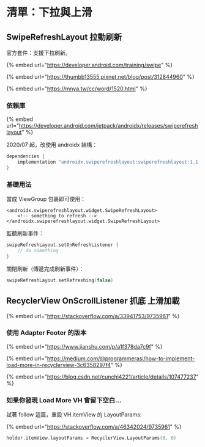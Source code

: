 # 清單：下拉與上滑

## SwipeRefreshLayout 拉動刷新

官方套件：支援下拉刷新。

{% embed url="https://developer.android.com/training/swipe" %}

{% embed url="https://thumbb13555.pixnet.net/blog/post/312844960" %}

{% embed url="https://mnya.tw/cc/word/1520.html" %}

### 依賴庫

{% embed url="https://developer.android.com/jetpack/androidx/releases/swiperefreshlayout" %}

2020/07 起，改使用 androidx 結構：

```groovy
dependencies {
    implementation "androidx.swiperefreshlayout:swiperefreshlayout:1.1.0"
}
```

### 基礎用法

當成 ViewGroup 包裹即可使用：

```markup
<androidx.swiperefreshlayout.widget.SwipeRefreshLayout>
    <!-- something to refresh -->
</androidx.swiperefreshlayout.widget.SwipeRefreshLayout>
```

監聽刷新事件：

```kotlin
swipeRefreshLayout.setOnRefreshListener {
    // do something
}
```

關閉刷新（傳遞完成刷新事件）：

```kotlin
swipeRefreshLayout.setRefreshing(false)
```

## RecyclerView OnScrollListener 抓底 上滑加載

{% embed url="https://stackoverflow.com/a/33941753/9735961" %}

### 使用 Adapter Footer 的版本

{% embed url="https://www.jianshu.com/p/a1f378da7c9f" %}

{% embed url="https://medium.com/@programmerasi/how-to-implement-load-more-in-recyclerview-3c6358297f4" %}

{% embed url="https://blog.csdn.net/cunchi4221/article/details/107477237" %}

### 如果你發現 Load More VH 會留下空白...

試著 follow 這篇，重設 VH.itemView 的 LayoutParams:

{% embed url="https://stackoverflow.com/a/46342024/9735961" %}

```kotlin
holder.itemView.layoutParams = RecyclerView.LayoutParams(0, 0)
```









